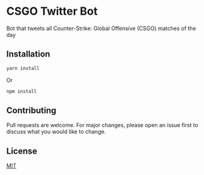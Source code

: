 # CSGO Twitter Bot

Bot that tweets all Counter-Strike: Global Offensive (CSGO) matches of the day

## Installation

```bash
yarn install
```

Or

```bash
npm install
```

## Contributing

Pull requests are welcome. For major changes, please open an issue first to discuss what you would like to change.

## License

[MIT](https://choosealicense.com/licenses/mit/)
